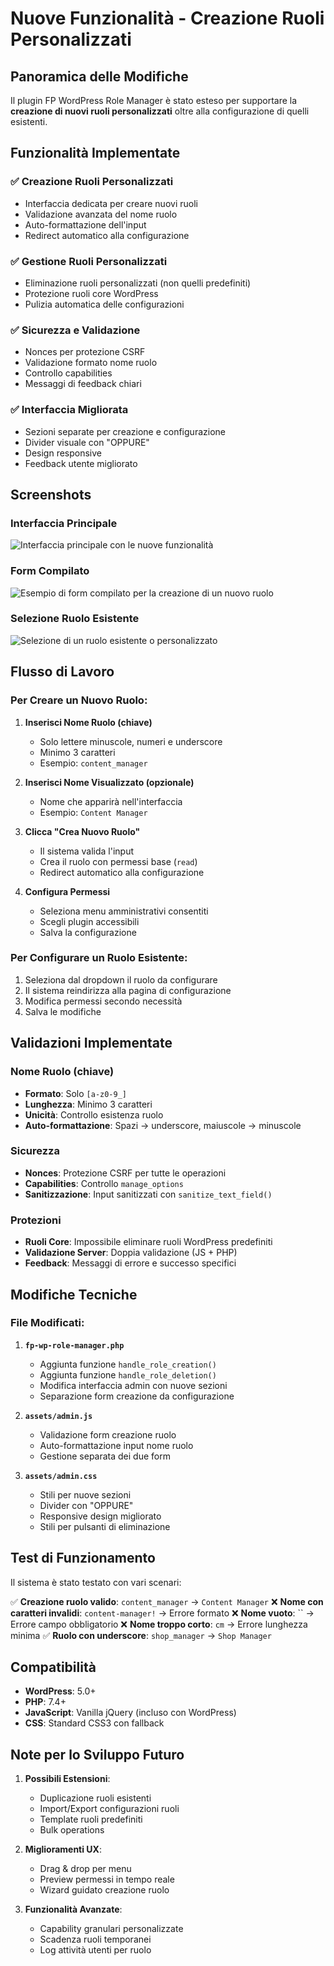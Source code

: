 # Nuove Funzionalità - Creazione Ruoli Personalizzati

## Panoramica delle Modifiche

Il plugin FP WordPress Role Manager è stato esteso per supportare la **creazione di nuovi ruoli personalizzati** oltre alla configurazione di quelli esistenti.

## Funzionalità Implementate

### ✅ Creazione Ruoli Personalizzati
- Interfaccia dedicata per creare nuovi ruoli
- Validazione avanzata del nome ruolo
- Auto-formattazione dell'input
- Redirect automatico alla configurazione

### ✅ Gestione Ruoli Personalizzati
- Eliminazione ruoli personalizzati (non quelli predefiniti)
- Protezione ruoli core WordPress
- Pulizia automatica delle configurazioni

### ✅ Sicurezza e Validazione
- Nonces per protezione CSRF
- Validazione formato nome ruolo
- Controllo capabilities
- Messaggi di feedback chiari

### ✅ Interfaccia Migliorata
- Sezioni separate per creazione e configurazione
- Divider visuale con "OPPURE"
- Design responsive
- Feedback utente migliorato

## Screenshots

### Interfaccia Principale
![Interfaccia principale con le nuove funzionalità](screenshots/role-manager-new-interface.png)

### Form Compilato
![Esempio di form compilato per la creazione di un nuovo ruolo](screenshots/role-manager-filled-form.png)

### Selezione Ruolo Esistente
![Selezione di un ruolo esistente o personalizzato](screenshots/role-manager-with-selection.png)

## Flusso di Lavoro

### Per Creare un Nuovo Ruolo:

1. **Inserisci Nome Ruolo (chiave)**
   - Solo lettere minuscole, numeri e underscore
   - Minimo 3 caratteri
   - Esempio: `content_manager`

2. **Inserisci Nome Visualizzato (opzionale)**
   - Nome che apparirà nell'interfaccia
   - Esempio: `Content Manager`

3. **Clicca "Crea Nuovo Ruolo"**
   - Il sistema valida l'input
   - Crea il ruolo con permessi base (`read`)
   - Redirect automatico alla configurazione

4. **Configura Permessi**
   - Seleziona menu amministrativi consentiti
   - Scegli plugin accessibili
   - Salva la configurazione

### Per Configurare un Ruolo Esistente:

1. Seleziona dal dropdown il ruolo da configurare
2. Il sistema reindirizza alla pagina di configurazione
3. Modifica permessi secondo necessità
4. Salva le modifiche

## Validazioni Implementate

### Nome Ruolo (chiave)
- **Formato**: Solo `[a-z0-9_]`
- **Lunghezza**: Minimo 3 caratteri
- **Unicità**: Controllo esistenza ruolo
- **Auto-formattazione**: Spazi → underscore, maiuscole → minuscole

### Sicurezza
- **Nonces**: Protezione CSRF per tutte le operazioni
- **Capabilities**: Controllo `manage_options`
- **Sanitizzazione**: Input sanitizzati con `sanitize_text_field()`

### Protezioni
- **Ruoli Core**: Impossibile eliminare ruoli WordPress predefiniti
- **Validazione Server**: Doppia validazione (JS + PHP)
- **Feedback**: Messaggi di errore e successo specifici

## Modifiche Tecniche

### File Modificati:

1. **`fp-wp-role-manager.php`**
   - Aggiunta funzione `handle_role_creation()`
   - Aggiunta funzione `handle_role_deletion()`
   - Modifica interfaccia admin con nuove sezioni
   - Separazione form creazione da configurazione

2. **`assets/admin.js`**
   - Validazione form creazione ruolo
   - Auto-formattazione input nome ruolo
   - Gestione separata dei due form

3. **`assets/admin.css`**
   - Stili per nuove sezioni
   - Divider con "OPPURE"
   - Responsive design migliorato
   - Stili per pulsanti di eliminazione

## Test di Funzionamento

Il sistema è stato testato con vari scenari:

✅ **Creazione ruolo valido**: `content_manager` → `Content Manager`
❌ **Nome con caratteri invalidi**: `content-manager!` → Errore formato
❌ **Nome vuoto**: `` → Errore campo obbligatorio
❌ **Nome troppo corto**: `cm` → Errore lunghezza minima
✅ **Ruolo con underscore**: `shop_manager` → `Shop Manager`

## Compatibilità

- **WordPress**: 5.0+
- **PHP**: 7.4+
- **JavaScript**: Vanilla jQuery (incluso con WordPress)
- **CSS**: Standard CSS3 con fallback

## Note per lo Sviluppo Futuro

1. **Possibili Estensioni**:
   - Duplicazione ruoli esistenti
   - Import/Export configurazioni ruoli
   - Template ruoli predefiniti
   - Bulk operations

2. **Miglioramenti UX**:
   - Drag & drop per menu
   - Preview permessi in tempo reale
   - Wizard guidato creazione ruolo

3. **Funzionalità Avanzate**:
   - Capability granulari personalizzate
   - Scadenza ruoli temporanei
   - Log attività utenti per ruolo